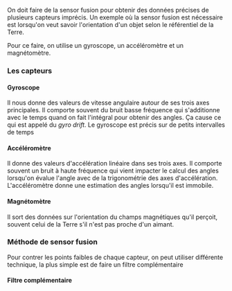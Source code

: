 On doit faire de la sensor fusion pour obtenir des données précises de plusieurs capteurs imprécis. Un exemple où la sensor fusion est nécessaire est lorsqu'on veut savoir l'orientation d'un objet selon le référentiel de la Terre. 

Pour ce faire, on utilise un gyroscope, un accéléromètre et un magnétomètre.

### Les capteurs
#### Gyroscope
Il nous donne des valeurs de vitesse angulaire autour de ses trois axes principales. Il comporte souvent du bruit basse fréquence qui s'additionne avec le temps quand on fait l'intégral pour obtenir des angles. Ça cause ce qui est appelé du *gyro drift*. Le gyroscope est précis sur de petits intervalles de temps

#### Accéléromètre
Il donne des valeurs d'accélération linéaire dans ses trois axes. Il comporte souvent un bruit à haute fréquence qui vient impacter le calcul des angles lorsqu'on évalue l'angle avec de la trigonométrie des axes d'accélération. L'accéléromètre donne une estimation des angles lorsqu'il est immobile.

#### Magnétomètre
Il sort des données sur l'orientation du champs magnétiques qu'il perçoit, souvent celui de la Terre s'il n'est pas proche d'un aimant.

### Méthode de sensor fusion
Pour contrer les points faibles de chaque capteur, on peut utiliser différente technique, la plus simple est de faire un filtre complémentaire
#### Filtre complémentaire
